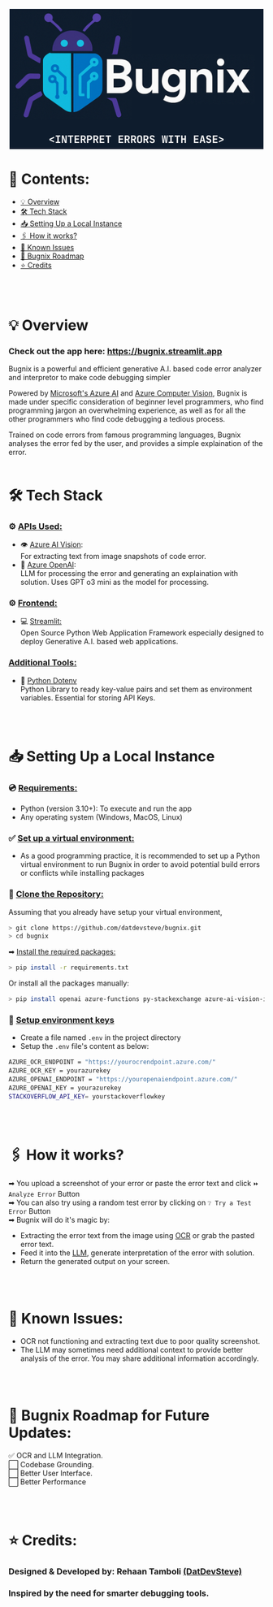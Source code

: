 <p align="center">
  <img src="image.png" />
</p>

# 📃 Contents:
-  [💡 Overview](https://github.com/DatDevSteve/bugnix?tab=readme-ov-file#-overview)
-  [🛠 Tech Stack](https://github.com/DatDevSteve/bugnix?tab=readme-ov-file#-tech-stack)
-  [📥 Setting Up a Local Instance](https://github.com/DatDevSteve/bugnix?tab=readme-ov-file#-setting-up-a-local-instance)
-  [🖇 How it works?](https://github.com/DatDevSteve/bugnix?tab=readme-ov-file#-how-it-works)
-  [🧩 Known Issues](https://github.com/DatDevSteve/bugnix?tab=readme-ov-file#-known-issues)
-  [🧭 Bugnix Roadmap](https://github.com/DatDevSteve/bugnix?tab=readme-ov-file#-bugnix-roadmap)
-  [⭐ Credits](https://github.com/DatDevSteve/bugnix?tab=readme-ov-file#-credits)

<br>
<br>

# 💡 <b>Overview</b>
### Check out the app here: <https://bugnix.streamlit.app>
 Bugnix is a powerful and efficient generative A.I. based code error analyzer and interpretor to make code debugging simpler

Powered by [Microsoft's Azure AI](https://azure.microsoft.com/en-in/solutions/ai/) and [Azure Computer Vision](), Bugnix is made under specific consideration of beginner level programmers, who find programming jargon an overwhelming experience, as well as for all the other programmers who find code debugging a tedious process.

Trained on code errors from famous programming languages, Bugnix analyses the error fed by the user, and provides a simple explaination of the error.
<br>
<br>

# 🛠 <b>Tech Stack</b>
### ⚙ <u>APIs Used:</u>
-  👁 [Azure AI Vision](https://azure.microsoft.com/en-us/products/ai-services/ai-vision):<br> For extracting text from image snapshots of code error. 
-  🧠 [Azure OpenAI](https://azure.microsoft.com/en-us/products/ai-services/openai-service): <br> LLM for processing the error and generating an explaination with solution. Uses GPT o3 mini as the model for processing.
  

### ⚙ <u>Frontend:</u>
- 💻 [Streamlit:](https://streamlit.io/) <br> Open Source Python Web Application Framework especially designed to deploy Generative A.I. based web applications.

### <u>Additional Tools:</u>
- 🔑 [Python Dotenv](https://github.com/theskumar/python-dotenv) <br> Python Library to ready key-value pairs and set them as environment variables. Essential for storing API Keys.
<br>
<br>

# 📥 <b>Setting Up a Local Instance</b>
### 💿 <u>Requirements:</u>
-  Python (version 3.10+): To execute and run the app
-  Any operating system (Windows, MacOS, Linux)

### ✅ <u>Set up a virtual environment:</u>
-  As a good programming practice, it is recommended to set up a Python virtual environment to run Bugnix in order to avoid potential build errors or conflicts while installing packages

### 🔗 <u>Clone the Repository:</u>
 Assuming that you already have setup your virtual environment,
```bash 
> git clone https://github.com/datdevsteve/bugnix.git
> cd bugnix
```
 ➡ <u>Install the required packages:</u>
```bash
> pip install -r requirements.txt
```
 Or install all the packages manually:
```bash
> pip install openai azure-functions py-stackexchange azure-ai-vision-imageanalysis==1.0.0b1 azure-identity azure-core streamlit requests beautifulsoup4 html5lib python-dotenv
```
### 🔐 <u>Setup environment keys</u>
-  Create a file named <code>.env</code> in the project directory
-  Setup the <code>.env</code> file's content as below:
``` bash
AZURE_OCR_ENDPOINT = "https://yourocrendpoint.azure.com/"
AZURE_OCR_KEY = yourazurekey
AZURE_OPENAI_ENDPOINT = "https://youropenaiendpoint.azure.com/"
AZURE_OPENAI_KEY = yourazurekey
STACKOVERFLOW_API_KEY= yourstackoverflowkey
```
<br>
<br> 

# 🖇 How it works?
 ➡ You upload a screenshot of your error or paste the error text and click <code>⏩ Analyze Error</code> Button <br>
 ➡ You can also try using a random test error by clicking on <code>❔ Try a Test Error</code> Button <br>
 ➡ Bugnix will do it's magic by:
-  Extracting the error text from the image using [OCR](https://azure.microsoft.com/en-us/products/ai-services/ai-vision) or grab the pasted error text.
-  Feed it into the [LLM](https://azure.microsoft.com/en-us/products/ai-services/openai-service), generate interpretation of the error with solution.
-  Return the generated output on your screen.
<br>
<br>



# 🧩 Known Issues:
-  OCR not functioning and extracting text due to poor quality screenshot.
-  The LLM may sometimes need additional context to provide better analysis of the error. You may share additional information accordingly.

<br>
<br> 

# 🧭 Bugnix Roadmap for Future Updates:
  ✅ OCR and LLM Integration.<br>
  ⬜ Codebase Grounding.<br>
  ⬜ Better User Interface.<br>
  ⬜ Better Performance<br>

<br>
<br> 

# ⭐ Credits:
### **Designed & Developed by**: Rehaan Tamboli [(DatDevSteve)](https://github.com/DatDevSteve)
### Inspired by the need for smarter debugging tools.
